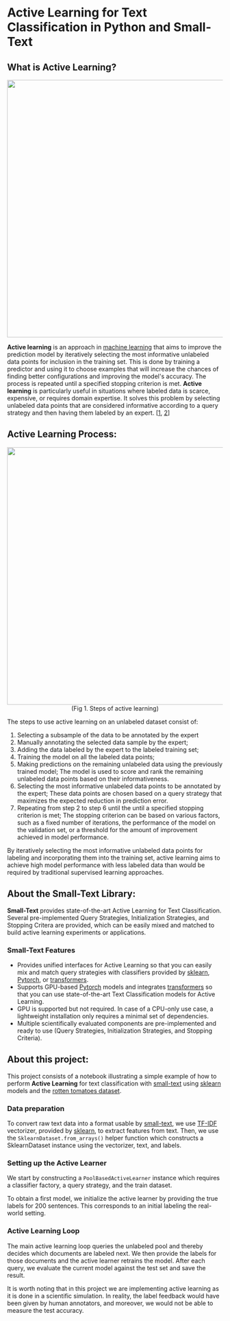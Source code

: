 # Active Learning for Text Classification in Python and Small-Text

## What is **Active Learning**?

<p align="center" >
  <img src="https://lh3.googleusercontent.com/drive-viewer/AAOQEOTx7S6Y-OrLb1bV8KBJpLqPVsG7pRV5s9EW8_6cX6Wipn6k1fbNzOtYNJSu-YfztetB8D0i26__t4o_dtwgvJAG9Qfr4g=w1920-h961" width="600">
  
</p>

**Active learning** is an approach in [machine learning](https://en.wikipedia.org/wiki/Machine_learning) that aims to improve the prediction model by iteratively selecting the most informative unlabeled data points for inclusion in the training set. 
This is done by training a predictor and using it to choose examples that will increase the chances of finding better configurations and improving the model's accuracy. The process is repeated until a specified stopping criterion is met. 
**Active learning** is particularly useful in situations where labeled data is scarce, expensive, or requires domain expertise. 
It solves this problem by selecting unlabeled data points that are considered informative according to a query strategy and then having them labeled by an expert. [[1](https://arxiv.org/pdf/1905.10336.pdf), [2](https://arxiv.org/pdf/2107.10314.pdf)]

## Active Learning Process:

<p align="center" >
  <img src="https://lh3.googleusercontent.com/drive-viewer/AAOQEOTORRU-hzZE9SY3MFFEVGa-Rwv03TZVtxViDQhSFXtr9n_zZGXL4aphWkygOHPx6wizEk68SnOCUlfnQEu2SODrkM9D=w1671-h942" width="600">
  <br>
  (Fig 1. Steps of active learning)
</p>

The steps to use active learning on an unlabeled dataset consist of:

 1. Selecting a subsample of the data to be annotated by the expert
 2. Manually annotating the selected data sample by the expert;
 3. Adding the data labeled by the expert to the labeled training set;
 4. Training the model on all the labeled data points;
 5. Making predictions on the remaining unlabeled data using the previously trained model; The model is used to score and rank the remaining unlabeled data points based on their informativeness.
 6. Selecting the most informative unlabeled data points to be annotated by the expert; These data points are chosen based on a query strategy that maximizes the expected reduction in prediction error.
 7. Repeating from step 2 to step 6 until the until a specified stopping criterion is met; The stopping criterion can be based on various factors, such as a fixed number of iterations, the performance of the model on the validation set, or a threshold for the amount of improvement achieved in model performance.

By iteratively selecting the most informative unlabeled data points for labeling and incorporating them into the training set, active learning aims to achieve high model performance with less labeled data than would be required by traditional supervised learning approaches.

## About the Small-Text Library:

**Small-Text** provides state-of-the-art Active Learning for Text Classification. Several pre-implemented Query Strategies, Initialization Strategies, and Stopping Critera are provided, which can be easily mixed and matched to build active learning experiments or applications.

###  Small-Text Features
 - Provides unified interfaces for Active Learning so that you can easily mix and match query strategies with classifiers provided by [sklearn](https://scikit-learn.org/), [Pytorch](https://pytorch.org/), or [transformers](https://github.com/huggingface/transformers).
 - Supports GPU-based [Pytorch](https://pytorch.org/) models and integrates [transformers](https://github.com/huggingface/transformers) so that you can use state-of-the-art Text Classification models for Active Learning.
 - GPU is supported but not required. In case of a CPU-only use case, a lightweight installation only requires a minimal set of dependencies.
 - Multiple scientifically evaluated components are pre-implemented and ready to use (Query Strategies, Initialization Strategies, and Stopping Criteria).

## About this project:

This project consists of a notebook illustrating a simple example of how to perform **Active Learning** for text classification with [small-text](https://github.com/webis-de/small-text/tree/v1.3.0) using [sklearn](https://scikit-learn.org/) models and the [rotten tomatoes dataset](https://huggingface.co/datasets/rotten_tomatoes).

### Data preparation

To convert raw text data into a format usable by [small-text](https://github.com/webis-de/small-text/tree/v1.3.0), we use [TF-IDF](https://en.wikipedia.org/wiki/Tf%E2%80%93idf) vectorizer, provided by [sklearn](https://scikit-learn.org/), to extract features from text. Then, we use the `SklearnDataset.from_arrays()` helper function which constructs a SklearnDataset instance using the vectorizer, text, and labels.

### Setting up the Active Learner
We start by constructing a `PoolBasedActiveLearner` instance which requires a classifier factory, a query strategy, and the train dataset.

To obtain a first model, we initialize the active learner by providing the true labels for 200 sentences. This corresponds to an initial labeling the real-world setting.

### Active Learning Loop

The main active learning loop queries the unlabeled pool and thereby decides which documents are labeled next. We then provide the labels for those documents and the active learner retrains the model. After each query, we evaluate the current model against the test set and save the result.

It is worth noting that in this project we are implementing active learning as it is done in a scientific simulation. In reality, the label feedback would have been given by human annotators, and moreover, we would not be able to measure the test accuracy.


